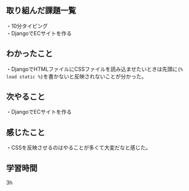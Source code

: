 ## 取り組んだ課題一覧
・10分タイピング
<br>・DjangoでECサイトを作る
## わかったこと
・DjangoでHTMLファイルにCSSファイルを読み込ませたいときは先頭に`{% load static %}`を書かないと反映されないことが分かった。
## 次やること
・DjangoでECサイトを作る

## 感じたこと
・CSSを反映させるのはやることが多くて大変だなと感じた。
## 学習時間
3h

